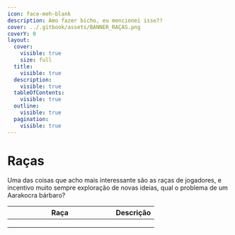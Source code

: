 ```yaml
---
icon: face-meh-blank
description: Amo fazer bicho, eu mencionei isso??
cover: ../.gitbook/assets/BANNER_RAÇAS.png
coverY: 0
layout:
  cover:
    visible: true
    size: full
  title:
    visible: true
  description:
    visible: true
  tableOfContents:
    visible: true
  outline:
    visible: true
  pagination:
    visible: true
---
```


# Raças

Uma das coisas que acho mais interessante são as raças de jogadores, e incentivo muito sempre exploração de novas ideias, qual o problema de um Aarakocra bárbaro?

<table><thead><tr><th width="221">Raça</th><th>Descrição</th></tr></thead><tbody><tr><td></td><td></td></tr><tr><td></td><td></td></tr><tr><td></td><td></td></tr></tbody></table>
